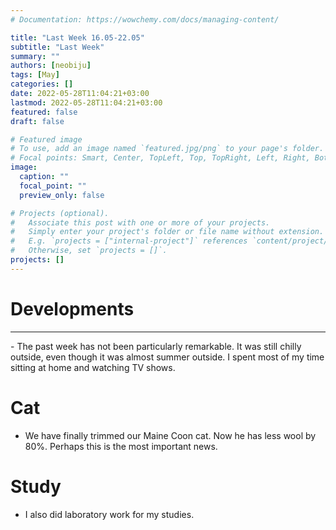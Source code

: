 ```yaml
---
# Documentation: https://wowchemy.com/docs/managing-content/

title: "Last Week 16.05-22.05"
subtitle: "Last Week"
summary: ""
authors: [neobiju]
tags: [May]
categories: []
date: 2022-05-28T11:04:21+03:00
lastmod: 2022-05-28T11:04:21+03:00
featured: false
draft: false

# Featured image
# To use, add an image named `featured.jpg/png` to your page's folder.
# Focal points: Smart, Center, TopLeft, Top, TopRight, Left, Right, BottomLeft, Bottom, BottomRight.
image:
  caption: ""
  focal_point: ""
  preview_only: false

# Projects (optional).
#   Associate this post with one or more of your projects.
#   Simply enter your project's folder or file name without extension.
#   E.g. `projects = ["internal-project"]` references `content/project/deep-learning/index.md`.
#   Otherwise, set `projects = []`.
projects: []
---
```

# Developments
<hr>
- The past week has not been particularly remarkable. It was still chilly outside, even though it was almost summer outside. I spent most of my time sitting at home and watching TV shows. 
  
# Cat
- We have finally trimmed our Maine Coon cat. Now he has less wool by 80%. Perhaps this is the most important news. 

# Study
- I also did laboratory work for my studies.
